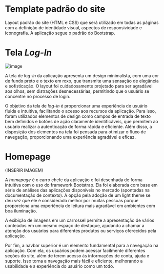 # Template padrão do site



Layout padrão do site (HTML e CSS) que será utilizado em todas as páginas com a definição de identidade visual, aspectos de responsividade e iconografia. A aplicação segue o padrão do Bootstrap.

# Tela _Log-In_

![image](https://github.com/ICEI-PUC-Minas-PMV-ADS/pmv-ads-2023-1-e1-proj-web-t12-movie-manager/assets/100796561/931e91a3-620f-4a5a-8700-d620cc6e9fc5)


A tela de _log-in_ da aplicação apresenta um design minimalista, com uma cor de fundo preto e o texto em roxo, que transmite uma sensação de elegância e sofisticação. O layout foi cuidadosamente projetado para ser agradável aos olhos, sem distrações desnecessárias, permitindo que o usuário se concentre no processo de login.

O objetivo da tela de _log-in_ é proporcionar uma experiência de usuário fluida e intuitiva, facilitando o acesso aos recursos da aplicação. Para isso, foram utilizados elementos de design como campos de entrada de texto bem definidos e botões de ação claramente identificáveis, que permitem ao usuário realizar a autenticação de forma rápida e eficiente. Além disso, a disposição dos elementos na tela foi pensada para otimizar o fluxo de navegação, proporcionando uma experiência agradável e eficaz.

# Homepage

(INSERIR IMAGEM)

A _homepage_ é o carro chefe da aplicação e foi desenhada de forma intuitiva com o uso do framework Bootstrap. Ela foi elaborada com base em série de análises das aplicações disponíveis no mercado (apontadas na documentação de contexto). A opção pela adoção de um light theme se deu vez que ele é considerado melhor por muitas pessoas porque proporciona uma experiência de leitura mais agradável em ambientes com boa iluminação.

A exibição de imagens em um carrossel permite a apresentação de vários conteúdos em um mesmo espaço de destaque, ajudando a chamar a atenção dos usuários para diferentes produtos ou serviços oferecidos pela aplicação.

Por fim, a navbar superior é um elemento fundamental para a navegação na aplicação. Com ela, os usuários podem acessar facilmente diferentes seções do site, além de terem acesso às informações de conta, ajuda e suporte. Isso torna a navegação mais fácil e eficiente, melhorando a usabilidade e a experiência do usuário como um todo.
